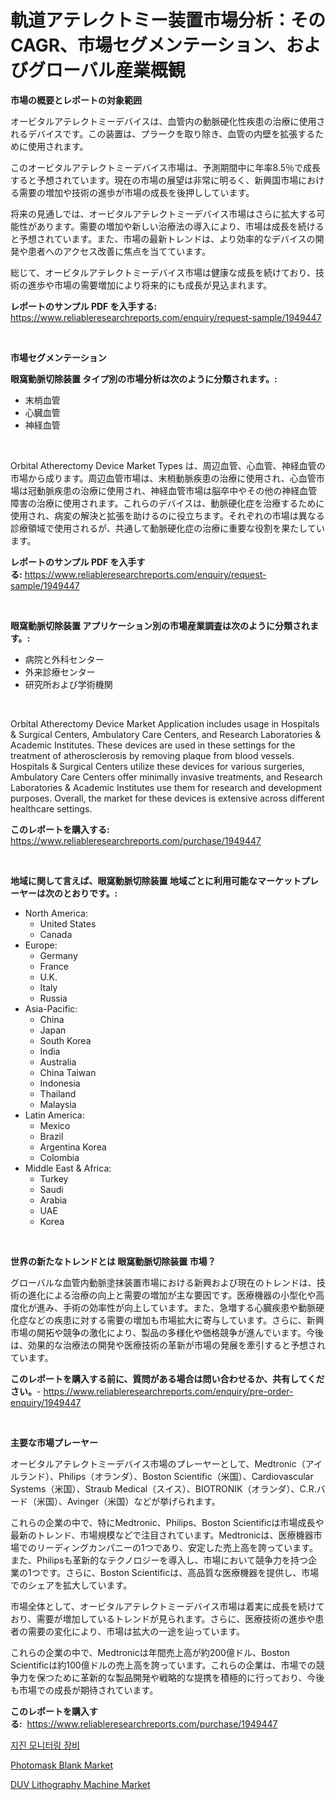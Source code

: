 <p><h1>軌道アテレクトミー装置市場分析：そのCAGR、市場セグメンテーション、およびグローバル産業概観</h1></p><p><strong>市場の概要とレポートの対象範囲</strong></p>
<p><p>オービタルアテレクトミーデバイスは、血管内の動脈硬化性疾患の治療に使用されるデバイスです。この装置は、プラークを取り除き、血管の内壁を拡張するために使用されます。</p><p>このオービタルアテレクトミーデバイス市場は、予測期間中に年率8.5％で成長すると予想されています。現在の市場の展望は非常に明るく、新興国市場における需要の増加や技術の進歩が市場の成長を後押ししています。</p><p>将来の見通しでは、オービタルアテレクトミーデバイス市場はさらに拡大する可能性があります。需要の増加や新しい治療法の導入により、市場は成長を続けると予想されています。また、市場の最新トレンドは、より効率的なデバイスの開発や患者へのアクセス改善に焦点を当てています。</p><p>総じて、オービタルアテレクトミーデバイス市場は健康な成長を続けており、技術の進歩や市場の需要増加により将来的にも成長が見込まれます。</p></p>
<p><strong>レポートのサンプル PDF を入手する:</strong> <a href="https://www.reliableresearchreports.com/enquiry/request-sample/1949447">https://www.reliableresearchreports.com/enquiry/request-sample/1949447</a></p>
<p>&nbsp;</p>
<p><strong>市場セグメンテーション</strong></p>
<p><strong>眼窩動脈切除装置 タイプ別の市場分析は次のように分類されます。:</strong></p>
<p><ul><li>末梢血管</li><li>心臓血管</li><li>神経血管</li></ul></p>
<p>&nbsp;</p>
<p><p>Orbital Atherectomy Device Market Types は、周辺血管、心血管、神経血管の市場から成ります。周辺血管市場は、末梢動脈疾患の治療に使用され、心血管市場は冠動脈疾患の治療に使用され、神経血管市場は脳卒中やその他の神経血管障害の治療に使用されます。これらのデバイスは、動脈硬化症を治療するために使用され、病変の解決と拡張を助けるのに役立ちます。それぞれの市場は異なる診療領域で使用されるが、共通して動脈硬化症の治療に重要な役割を果たしています。</p></p>
<p><strong>レポートのサンプル PDF を入手する:</strong>&nbsp;<a href="https://www.reliableresearchreports.com/enquiry/request-sample/1949447">https://www.reliableresearchreports.com/enquiry/request-sample/1949447</a></p>
<p>&nbsp;</p>
<p><strong> 眼窩動脈切除装置 アプリケーション別の市場産業調査は次のように分類されます。:</strong></p>
<p><ul><li>病院と外科センター</li><li>外来診療センター</li><li>研究所および学術機関</li></ul></p>
<p>&nbsp;</p>
<p><p>Orbital Atherectomy Device Market Application includes usage in Hospitals & Surgical Centers, Ambulatory Care Centers, and Research Laboratories & Academic Institutes. These devices are used in these settings for the treatment of atherosclerosis by removing plaque from blood vessels. Hospitals & Surgical Centers utilize these devices for various surgeries, Ambulatory Care Centers offer minimally invasive treatments, and Research Laboratories & Academic Institutes use them for research and development purposes. Overall, the market for these devices is extensive across different healthcare settings.</p></p>
<p><strong>このレポートを購入する:</strong>&nbsp; <a href="https://www.reliableresearchreports.com/purchase/1949447">https://www.reliableresearchreports.com/purchase/1949447</a></p>
<p>&nbsp;</p>
<p><strong>地域に関して言えば、眼窩動脈切除装置 地域ごとに利用可能なマーケットプレーヤーは次のとおりです。:</strong></p>
<p><ul>
    <li>
        North America:
        <ul>
            <li>United States</li>
            <li>Canada</li>
        </ul>
    </li>
    <li>
        Europe:
        <ul>
            <li>Germany</li>
            <li>France</li>
            <li>U.K.</li>
            <li>Italy</li>
            <li>Russia</li>
        </ul>
    </li>
    <li>
        Asia-Pacific:
        <ul>
            <li>China</li>
            <li>Japan</li>
            <li>South Korea</li>
            <li>India</li>
            <li>Australia</li>
            <li>China Taiwan</li>
            <li>Indonesia</li>
            <li>Thailand</li>
            <li>Malaysia</li>
        </ul>
    </li>
    <li>
        Latin America:
        <ul>
            <li>Mexico</li>
            <li>Brazil</li>
            <li>Argentina Korea</li>
            <li>Colombia</li>
        </ul>
    </li>
    <li>
        Middle East & Africa:
        <ul>
            <li>Turkey</li>
            <li>Saudi</li>
            <li>Arabia</li>
            <li>UAE</li>
            <li>Korea</li>
        </ul>
    </li>
    </ul></p>
<p>&nbsp;</p>
<p><strong>世界の新たなトレンドとは 眼窩動脈切除装置 市場？</strong></p>
<p><p>グローバルな血管内動脈塗抹装置市場における新興および現在のトレンドは、技術の進化による治療の向上と需要の増加が主な要因です。医療機器の小型化や高度化が進み、手術の効率性が向上しています。また、急増する心臓疾患や動脈硬化症などの疾患に対する需要の増加も市場拡大に寄与しています。さらに、新興市場の開拓や競争の激化により、製品の多様化や価格競争が進んでいます。今後は、効果的な治療法の開発や医療技術の革新が市場の発展を牽引すると予想されています。</p></p>
<p><strong>このレポートを購入する前に、質問がある場合は問い合わせるか、共有してください。</strong>- <a href="https://www.reliableresearchreports.com/enquiry/pre-order-enquiry/1949447">https://www.reliableresearchreports.com/enquiry/pre-order-enquiry/1949447</a></p>
<p>&nbsp;</p>
<p><strong>主要な市場プレーヤー</strong></p>
<p><p>オービタルアテレクトミーデバイス市場のプレーヤーとして、Medtronic（アイルランド）、Philips（オランダ）、Boston Scientific（米国）、Cardiovascular Systems（米国）、Straub Medical（スイス）、BIOTRONIK（オランダ）、C.R.バード（米国）、Avinger（米国）などが挙げられます。</p><p>これらの企業の中で、特にMedtronic、Philips、Boston Scientificは市場成長や最新のトレンド、市場規模などで注目されています。Medtronicは、医療機器市場でのリーディングカンパニーの1つであり、安定した売上高を誇っています。また、Philipsも革新的なテクノロジーを導入し、市場において競争力を持つ企業の1つです。さらに、Boston Scientificは、高品質な医療機器を提供し、市場でのシェアを拡大しています。</p><p>市場全体として、オービタルアテレクトミーデバイス市場は着実に成長を続けており、需要が増加しているトレンドが見られます。さらに、医療技術の進歩や患者の需要の変化により、市場は拡大の一途を辿っています。</p><p>これらの企業の中で、Medtronicは年間売上高が約200億ドル、Boston Scientificは約100億ドルの売上高を誇っています。これらの企業は、市場での競争力を保つために革新的な製品開発や戦略的な提携を積極的に行っており、今後も市場での成長が期待されています。</p></p>
<p><strong>このレポートを購入する:</strong>&nbsp;&nbsp;<a href="https://www.reliableresearchreports.com/purchase/1949447">https://www.reliableresearchreports.com/purchase/1949447</a></p>
<p><p><a href="https://github.com/JackieFauhey9089475/Market-Research-Report-List-1/blob/main/748690710214.md">지진 모니터링 장비</a></p><p><a href="https://github.com/kosella/Market-Research-Report-List-2/blob/main/photomask-blank-market.md">Photomask Blank Market</a></p><p><a href="https://github.com/nathandecarvalho/Market-Research-Report-List-2/blob/main/duv-lithography-machine-market.md">DUV Lithography Machine Market</a></p></p>
